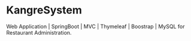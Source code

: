# KangreSystem
Web Application | SpringBoot | MVC | Thymeleaf | Boostrap | MySQL for Restaurant Administration.
